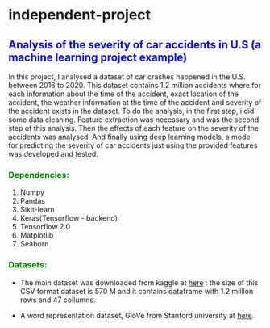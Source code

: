# independent-project
## <font color='blue'>**Analysis of the severity of car accidents in U.S (a machine learning project example)**</font>
In this project, I analysed a dataset of  car crashes happened in the U.S. between 2016 to 2020. This dataset contains 1.2 million accidents where for each information about the time of the accident, exact location of the accident, the weather information at the time of the accident and severity of the accident exists in the dataset.
  To do the analysis, in the first step, i did some data cleaning. Feature extraction was necessary and was the second step of this analysis. Then the effects of each feature on the severity of the accidents was analysed. And finally using deep learning models, a model for predicting the severity of car accidents just using the provided features was developed and tested.
  
### <font color='green'>**Dependencies:**</font>
1. Numpy 
2. Pandas 
3. Sikit-learn
4. Keras(Tensorflow - backend)
5. Tensorflow 2.0
6. Matplotlib
7. Seaborn

### <font color='green'>**Datasets:**</font>
* The main dataset was downloaded from kaggle at [here](https://www.kaggle.com/sobhanmoosavi/us-accidents) : the size of this CSV format dataset is  570 M and it contains  dataframe with 1.2 million rows and 47 collumns.

* A word representation dataset, GloVe from Stanford university at [here](https://nlp.stanford.edu/projects/glove/).


